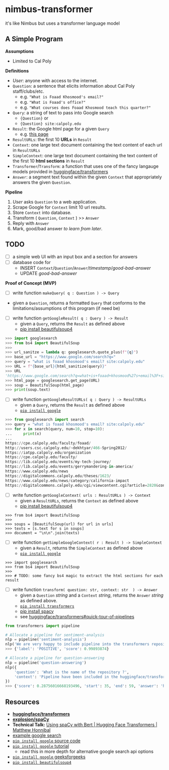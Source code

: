 # nimbus-transformer
it's like Nimbus but uses a transformer language model

## A Simple Program

**Assumptions**
* Limited to Cal Poly

**Definitions**
* _User_: anyone with access to the internet.
* `Question`: a sentence that elicits information about Cal Poly staff/clubs/etc. 
  * e.g. `"What is Foaad Khosmood's email?"`
  * e.g. `"What is Foaad's office?"`
  * e.g. `"What courses does Foaad Khosmood teach this quarter?"`
* `Query`: a string of text to pass into Google search
  * `{Question}` or 
  * `{Question} site:calpoly.edu`
* `Result`: the Google html page for a given `Query`
  * e.g. [this page][4]
* `ResultURLs`: the first 10 **URLs** in `Result`
* `Context`: one large text document containing the text content of each url in `ResultURLs`
* `SimpleContext`: one large text document containing the text content of the first 10 **html sections** in `Result`
* `Transformer`/`Transform`: a function that uses one of the fancy langauge models provided in [huggingface/transformers][2]
* `Answer`: a segment text found within the given `Context` that appropriately answers the given `Question`.

**Pipeline**
1. _User_ asks `Question` to a web application.
2. Scrape Google for `Context` limit 10 url results.
3. Store `Context` into database.
4. Transform ( `Question`, `Context` ) >> `Answer`
5. Reply with `Answer`
6. Mark, good/bad answer _to learn from later_.


## TODO
- [ ] a simple web UI with an input box and a section for answers
- [ ] database code for 
  * INSERT `Context`/`Question`/`Answer`/_timestamp_/_good-bad-answer_
  * UPDATE _good-bad-answer_

**Proof of Concept (MVP)**

- [ ] write function `makeQuery( q : Question ) -> Query`
 * given a `Question`, returns a formatted `Query` that conforms to the limitations/assumptions of this program (if need be)

- [ ] write function `getGoogleResult( q : Query ) -> Result`
  * given a `Query`, returns the `Result` as defined above
  * [pip install beautifulsoup4][8]
```python
>>> import googlesearch
>>> from bs4 import BeautifulSoup
>>> 
>>> url_sanitze = lambda q: googlesearch.quote_plus(f"{q}")
>>> base_url = "https://www.google.com/search?q="
>>> query = "what is foaad khosmood's email? site:calpoly.edu"
>>> URL = f"{base_url}{html_sanitize(query)}"
>>> URL
'https://www.google.com/search?q=what+is+foaad+khosmood%27s+email%3F+site%3Acalpoly.edu'
>>> html_page = googlesearch.get_page(URL)
>>> soup = BeautifulSoup(html_page)
>>> print(soup.text)
```

- [ ] write function `getGoogleResultURLs( q : Query ) -> ResultURLs`
  * given a `Query`, returns the `Result` as defined above
  * [`pip install google`][7]
```python
>>> from googlesearch import search
>>> query = "what is foaad khosmood's email? site:calpoly.edu"
>>> for x in search(query, num=10, stop=10):
...     print(x)
...
https://cpe.calpoly.edu/faculty/foaad/
http://users.csc.calpoly.edu/~dekhtyar/466-Spring2012/
https://iatpp.calpoly.edu/organization
https://cpe.calpoly.edu/faculty/
https://lib.calpoly.edu/events/my-tech-journey/
https://lib.calpoly.edu/events/gerrymandering-in-america/
https://www.calpoly.edu/news
https://digitalcommons.calpoly.edu/theses/1623/
https://www.calpoly.edu/news/category/california-impact
https://digitalcommons.calpoly.edu/cgi/viewcontent.cgi?article=2820&context=theses
```

- [ ] write function `getGoogleContext( urls : ResultURLs ) -> Context`
  * given a `ResultURLs`, returns the `Context` as defined above
  * [pip install beautifulsoup4][8]
```
>>> from bs4 import BeautifulSoup
>>> 
>>> soups = [BeautifulSoup(url) for url in urls]
>>> texts = [s.text for s in soups]
>>> document = "\n\n".join(texts)
```

- [ ] write function `getSimpleGoogleContext( r : Result ) -> SimpleContext`
  * given a `Result`, returns the `SimpleContext` as defined above
  * [`pip install google`][7]
```
>>> import googlesearch
>>> from bs4 import BeautifulSoup
>>> 
>>> # TODO: some fancy bs4 magic to extract the html sections for each result
```

- [ ] write function `transform( question: str, context: str  ) -> Answer`
  * given a `Question` _string_ and a `Context` _string_, returns the `Answer` _string_ as defined above.
  * [`pip install transformers`][2]
  * [pip install spacy][3]
  * see [huggingface/transformers#quick-tour-of-pipelines][9]
```python
from transformers import pipeline

# Allocate a pipeline for sentiment-analysis
nlp = pipeline('sentiment-analysis')
nlp('We are very happy to include pipeline into the transformers repository.')
>>> {'label': 'POSITIVE', 'score': 0.99893874}

# Allocate a pipeline for question-answering
nlp = pipeline('question-answering')
nlp({
    'question': 'What is the name of the repository ?',
    'context': 'Pipeline have been included in the huggingface/transformers repository'
})
>>> {'score': 0.28756016668193496, 'start': 35, 'end': 59, 'answer': 'huggingface/transformers'}
```


## Resources
* [**huggingface/transformers**][2]
* [**explosion/spaCy**][3]
* **Technical Talk:** [Using spaCy with Bert | Hugging Face Transformers | Matthew Honnibal][1]
* [example google search][4]
* [`pip install google` source code][7]
* [`pip install google` tutorial][5]
  * read this in more depth for alternative google search api options
* [`pip install google` geeksforgeeks][6]
* [`pip install beautifulsoup4`][8]

[1]: https://www.youtube.com/watch?v=RB9uDpJPZdc
[2]: https://github.com/huggingface/transformers
[3]: https://github.com/explosion/spaCy
[4]: http://google.com/search?q=what+is+foaad+email?+site:calpoly.edu
[5]: https://towardsdatascience.com/current-google-search-packages-using-python-3-7-a-simple-tutorial-3606e459e0d4
[6]: https://www.geeksforgeeks.org/performing-google-search-using-python-code/
[7]: https://github.com/MarioVilas/googlesearch
[8]: https://pypi.org/project/beautifulsoup4/
[9]: https://github.com/huggingface/transformers#quick-tour-of-pipelines
